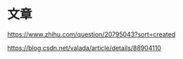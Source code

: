 # 文章
https://www.zhihu.com/question/20795043?sort=created


https://blog.csdn.net/valada/article/details/88904110
